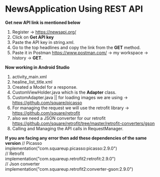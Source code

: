 # NewsApplication Using REST API

  **Get new API link is mentioned below**
1. Register -> https://newsapi.org/
2. Click on **Get API key**
3. Paste the API key in string.xml.
4. Go to the top headlines and copy the link from the **GET** method.
5. Paste it in Postman https://www.postman.com/ -> my workspace -> history -> **GET**.

  **Now working in Android Studio**
1. activity_main.xml
2. healine_list_title.xml
3. Created a Model for a response. 
4. CustomViewHolder.java which is the **Adapter** class.
5. CustomAdapter.java  || for loading images we are using -> https://github.com/square/picasso
7. For managing the request we will use the retrofit library -> https://github.com/square/retrofit
8. also we need a JSON converter for our retrofit https://github.com/square/retrofit/tree/master/retrofit-converters/gson
9. Calling and Managing the API calls in RequestManager.

  **If you are facing any error then add these dependencies of the same version** 
// Picasso <br>
implementation("com.squareup.picasso:picasso:2.9.0") <br>
// Retrofit <br>
implementation("com.squareup.retrofit2:retrofit:2.9.0") <br>
// Json converter <br>
implementation("com.squareup.retrofit2:converter-gson:2.9.0") <br>


   
   
